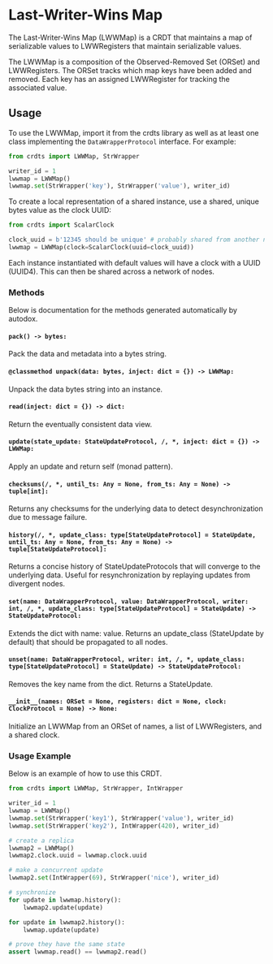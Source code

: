 # Last-Writer-Wins Map

The Last-Writer-Wins Map (LWWMap) is a CRDT that maintains a map of serializable
values to LWWRegisters that maintain serializable values.

The LWWMap is a composition of the Observed-Removed Set (ORSet) and LWWRegisters.
The ORSet tracks which map keys have been added and removed. Each key has an
assigned LWWRegister for tracking the associated value.

## Usage

To use the LWWMap, import it from the crdts library as well as at least one
class implementing the `DataWrapperProtocol` interface. For example:

```python
from crdts import LWWMap, StrWrapper

writer_id = 1
lwwmap = LWWMap()
lwwmap.set(StrWrapper('key'), StrWrapper('value'), writer_id)
```

To create a local representation of a shared instance, use a shared, unique
bytes value as the clock UUID:

```python
from crdts import ScalarClock

clock_uuid = b'12345 should be unique' # probably shared from another node
lwwmap = LWWMap(clock=ScalarClock(uuid=clock_uuid))
```

Each instance instantiated with default values will have a clock with a UUID
(UUID4). This can then be shared across a network of nodes.

### Methods

Below is documentation for the methods generated automatically by autodox.

#### `pack() -> bytes:`

Pack the data and metadata into a bytes string.

#### `@classmethod unpack(data: bytes, inject: dict = {}) -> LWWMap:`

Unpack the data bytes string into an instance.

#### `read(inject: dict = {}) -> dict:`

Return the eventually consistent data view.

#### `update(state_update: StateUpdateProtocol, /, *, inject: dict = {}) -> LWWMap:`

Apply an update and return self (monad pattern).

#### `checksums(/, *, until_ts: Any = None, from_ts: Any = None) -> tuple[int]:`

Returns any checksums for the underlying data to detect desynchronization due to
message failure.

#### `history(/, *, update_class: type[StateUpdateProtocol] = StateUpdate, until_ts: Any = None, from_ts: Any = None) -> tuple[StateUpdateProtocol]:`

Returns a concise history of StateUpdateProtocols that will converge to the
underlying data. Useful for resynchronization by replaying updates from
divergent nodes.

#### `set(name: DataWrapperProtocol, value: DataWrapperProtocol, writer: int, /, *, update_class: type[StateUpdateProtocol] = StateUpdate) -> StateUpdateProtocol:`

Extends the dict with name: value. Returns an update_class (StateUpdate by
default) that should be propagated to all nodes.

#### `unset(name: DataWrapperProtocol, writer: int, /, *, update_class: type[StateUpdateProtocol] = StateUpdate) -> StateUpdateProtocol:`

Removes the key name from the dict. Returns a StateUpdate.

#### `__init__(names: ORSet = None, registers: dict = None, clock: ClockProtocol = None) -> None:`

Initialize an LWWMap from an ORSet of names, a list of LWWRegisters, and a
shared clock.

### Usage Example

Below is an example of how to use this CRDT.

```python
from crdts import LWWMap, StrWrapper, IntWrapper

writer_id = 1
lwwmap = LWWMap()
lwwmap.set(StrWrapper('key1'), StrWrapper('value'), writer_id)
lwwmap.set(StrWrapper('key2'), IntWrapper(420), writer_id)

# create a replica
lwwmap2 = LWWMap()
lwwmap2.clock.uuid = lwwmap.clock.uuid

# make a concurrent update
lwwmap2.set(IntWrapper(69), StrWrapper('nice'), writer_id)

# synchronize
for update in lwwmap.history():
    lwwmap2.update(update)

for update in lwwmap2.history():
    lwwmap.update(update)

# prove they have the same state
assert lwwmap.read() == lwwmap2.read()
```
